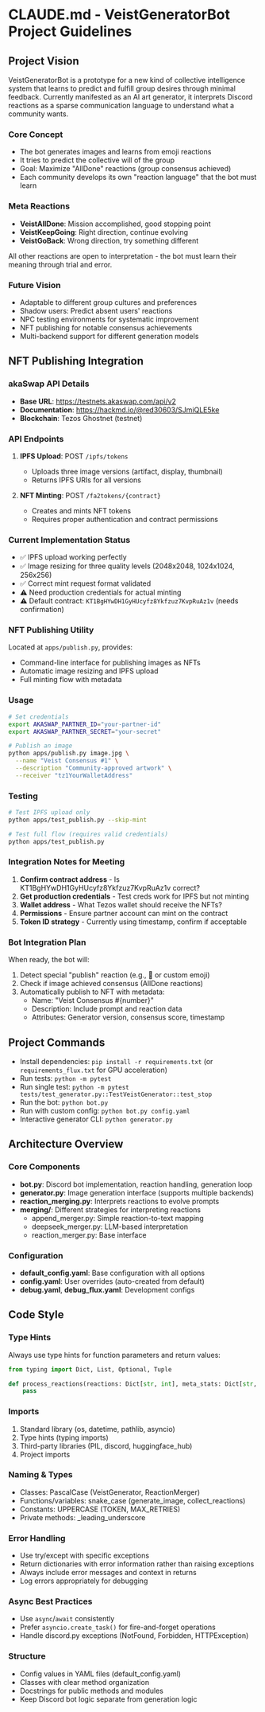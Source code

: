 # CLAUDE.md - VeistGeneratorBot Project Guidelines

## Project Vision

VeistGeneratorBot is a prototype for a new kind of collective intelligence system that learns to predict and fulfill group desires through minimal feedback. Currently manifested as an AI art generator, it interprets Discord reactions as a sparse communication language to understand what a community wants.

### Core Concept
- The bot generates images and learns from emoji reactions
- It tries to predict the collective will of the group
- Goal: Maximize "AllDone" reactions (group consensus achieved)
- Each community develops its own "reaction language" that the bot must learn

### Meta Reactions
- **VeistAllDone**: Mission accomplished, good stopping point
- **VeistKeepGoing**: Right direction, continue evolving
- **VeistGoBack**: Wrong direction, try something different

All other reactions are open to interpretation - the bot must learn their meaning through trial and error.

### Future Vision
- Adaptable to different group cultures and preferences
- Shadow users: Predict absent users' reactions
- NPC testing environments for systematic improvement
- NFT publishing for notable consensus achievements
- Multi-backend support for different generation models

## NFT Publishing Integration

### akaSwap API Details
- **Base URL**: https://testnets.akaswap.com/api/v2
- **Documentation**: https://hackmd.io/@red30603/SJmiQLE5ke
- **Blockchain**: Tezos Ghostnet (testnet)

### API Endpoints
1. **IPFS Upload**: POST `/ipfs/tokens`
   - Uploads three image versions (artifact, display, thumbnail)
   - Returns IPFS URIs for all versions
   
2. **NFT Minting**: POST `/fa2tokens/{contract}`
   - Creates and mints NFT tokens
   - Requires proper authentication and contract permissions

### Current Implementation Status
- ✅ IPFS upload working perfectly
- ✅ Image resizing for three quality levels (2048x2048, 1024x1024, 256x256)
- ✅ Correct mint request format validated
- ⚠️ Need production credentials for actual minting
- ⚠️ Default contract: `KT1BgHYwDH1GyHUcyfz8Ykfzuz7KvpRuAz1v` (needs confirmation)

### NFT Publishing Utility
Located at `apps/publish.py`, provides:
- Command-line interface for publishing images as NFTs
- Automatic image resizing and IPFS upload
- Full minting flow with metadata

### Usage
```bash
# Set credentials
export AKASWAP_PARTNER_ID="your-partner-id"
export AKASWAP_PARTNER_SECRET="your-secret"

# Publish an image
python apps/publish.py image.jpg \
  --name "Veist Consensus #1" \
  --description "Community-approved artwork" \
  --receiver "tz1YourWalletAddress"
```

### Testing
```bash
# Test IPFS upload only
python apps/test_publish.py --skip-mint

# Test full flow (requires valid credentials)
python apps/test_publish.py
```

### Integration Notes for Meeting
1. **Confirm contract address** - Is KT1BgHYwDH1GyHUcyfz8Ykfzuz7KvpRuAz1v correct?
2. **Get production credentials** - Test creds work for IPFS but not minting
3. **Wallet address** - What Tezos wallet should receive the NFTs?
4. **Permissions** - Ensure partner account can mint on the contract
5. **Token ID strategy** - Currently using timestamp, confirm if acceptable

### Bot Integration Plan
When ready, the bot will:
1. Detect special "publish" reaction (e.g., 🎨 or custom emoji)
2. Check if image achieved consensus (AllDone reactions)
3. Automatically publish to NFT with metadata:
   - Name: "Veist Consensus #{number}"
   - Description: Include prompt and reaction data
   - Attributes: Generator version, consensus score, timestamp

## Project Commands
- Install dependencies: `pip install -r requirements.txt` (or `requirements_flux.txt` for GPU acceleration)
- Run tests: `python -m pytest`
- Run single test: `python -m pytest tests/test_generator.py::TestVeistGenerator::test_stop`
- Run the bot: `python bot.py`
- Run with custom config: `python bot.py config.yaml`
- Interactive generator CLI: `python generator.py`

## Architecture Overview

### Core Components
- **bot.py**: Discord bot implementation, reaction handling, generation loop
- **generator.py**: Image generation interface (supports multiple backends)
- **reaction_merging.py**: Interprets reactions to evolve prompts
- **merging/**: Different strategies for interpreting reactions
  - append_merger.py: Simple reaction-to-text mapping
  - deepseek_merger.py: LLM-based interpretation
  - reaction_merger.py: Base interface

### Configuration
- **default_config.yaml**: Base configuration with all options
- **config.yaml**: User overrides (auto-created from default)
- **debug.yaml**, **debug_flux.yaml**: Development configs

## Code Style

### Type Hints
Always use type hints for function parameters and return values:
```python
from typing import Dict, List, Optional, Tuple

def process_reactions(reactions: Dict[str, int], meta_stats: Dict[str, int]) -> Optional[str]:
    pass
```

### Imports
1. Standard library (os, datetime, pathlib, asyncio)
2. Type hints (typing imports)
3. Third-party libraries (PIL, discord, huggingface_hub)
4. Project imports

### Naming & Types
- Classes: PascalCase (VeistGenerator, ReactionMerger)
- Functions/variables: snake_case (generate_image, collect_reactions)
- Constants: UPPERCASE (TOKEN, MAX_RETRIES)
- Private methods: _leading_underscore

### Error Handling
- Use try/except with specific exceptions
- Return dictionaries with error information rather than raising exceptions
- Always include error messages and context in returns
- Log errors appropriately for debugging

### Async Best Practices
- Use `async`/`await` consistently
- Prefer `asyncio.create_task()` for fire-and-forget operations
- Handle discord.py exceptions (NotFound, Forbidden, HTTPException)

### Structure
- Config values in YAML files (default_config.yaml)
- Classes with clear method organization
- Docstrings for public methods and modules
- Keep Discord bot logic separate from generation logic